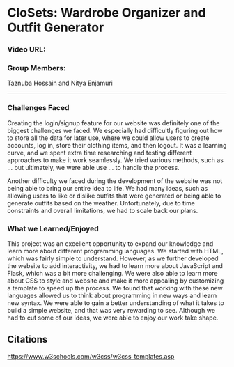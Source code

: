 # CloSets: Wardrobe Organizer and Outfit Generator

### Video URL:

### Group Members:

Taznuba Hossain and Nitya Enjamuri

***

### Challenges Faced

Creating the login/signup feature for our website was definitely one of the biggest challenges we faced. We especially had difficultly figuring out how to store all the data for later use, where we could allow users to create accounts, log in, store their clothing items, and then logout. It was a learning curve, and we spent extra time researching and testing different approaches to make it work seamlessly. We tried various methods, such as ... but ultimately, we were able use ... to handle the process. 

Another difficulty we faced during the development of the website was not being able to bring our entire idea to life. We had many ideas, such as allowing users to like or dislike outfits that were generated or being able to generate outfits based on the weather. Unfortunately, due to time constraints and overall limitations, we had to scale back our plans. 

### What we Learned/Enjoyed

This project was an excellent opportunity to expand our knowledge and learn more about different programming languages. We started with HTML, which was fairly simple to understand. However, as we further developed the website to add interactivity, we had to learn more about JavaScript and Flask, which was a bit more challenging. We were also able to learn more about CSS to style and website and make it more appealing by customizing a template to speed up the process. We found that working with these new languages allowed us to think about programming in new ways and learn new syntax. We were able to gain a better understanding of what it takes to build a simple website, and that was very rewarding to see. Although we had to cut some of our ideas, we were able to enjoy our work take shape.

## Citations

https://www.w3schools.com/w3css/w3css_templates.asp
